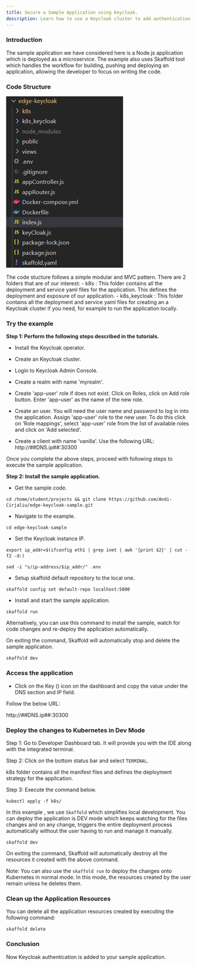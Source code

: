 ```yaml
---
title: Secure a Sample Application using Keycloak.
description: Learn how to use a Keycloak cluster to add authentication to an applications and secure the services.
---
```



### Introduction

The sample application we have considered here is a Node.js application which is deployed as a microservice. The example also uses Skaffold tool which handles the workflow for building, pushing and deploying an application, allowing the developer to focus on writing the code.

### Code Structure

![codestructure](_images/keycloak-sample-app-structure.png)

The code stucture follows a simple modular and MVC pattern. There are 2 folders that are of our interest:
	- k8s : This folder contains all the deployment and service yaml files for the application. This defines the deployment and exposure of our application.
	- k8s_keycloak : This folder contains all the deployment and service yaml files for creating an a Keycloak cluster if you need, for example to run the application locally.



### Try the example

**Step 1: Perform the following steps described in the tutorials.**

*  Install the Keycloak operator.

*  Create an Keycloak cluster.

*  Login to Keycloak Admin Console.

*  Create a realm with name 'myrealm'.

*  Create 'app-user' role if does not exist. Click on Roles, click on Add role button. Enter 'app-user' as the name of the new role.

*  Create an user. You will need the user name and password to log in into the application. Assign 'app-user' role to the new user. To do this click on 'Role mappings', select 'app-user' role from the list of available roles and click on 'Add selected'.

*  Create a client with name 'vanilla'. Use the following URL: http://##DNS.ip##:30300

Once you complete the above steps, proceed with following steps to execute the sample application.

**Step 2: Install the sample application.**

- Get the sample code.

```execute
cd /home/student/projects && git clone https://github.com/Andi-Cirjaliu/edge-keycloak-sample.git
```

- Navigate to the example.

```execute
cd edge-keycloak-sample
```

- Set the Keycloak instance IP.

```execute
export ip_addr=$(ifconfig eth1 | grep inet | awk '{print $2}' | cut -f2 -d:)
```
```execute
sed -i "s/ip-address/$ip_addr/" .env
```

- Setup skaffold default repository to the local one.
```execute
skaffold config set default-repo localhost:5000
```

- Install and start the sample application. 

```execute
skaffold run
```
Alternatively, you can use this command to install the sample, watch for code changes and re-deploy the application automatically. 

On exiting the command, Skaffold will automatically stop and delete the sample application.

```execute
skaffold dev
```

### Access the application

- Click on the Key () icon on the dashboard and copy the value under the DNS section and IP field.

Follow the below URL: 

http://##DNS.ip##:30300


### Deploy the changes to Kubernetes in Dev Mode

Step 1: Go to Developer Dashboard tab. It will provide you with the IDE along with the integrated terminal. 

Step 2: Click on the bottom status bar and select `TERMINAL`.

k8s folder contains all the manifest files and defines the deployment strategy for the application. 

Step 3: Execute the command below. 

```execute
kubectl apply -f k8s/
```

In this example , we use `Skaffold` which simplifies local development. You can deploy the application is DEV mode which keeps watching for the files changes and on any change, triggers the entire deployment process automatically without the user having to run and manage it manually.

```execute
skaffold dev
```

On exiting the command, Skaffold will automatically destroy all the resources it created with the above command.


Note: You can also use the `skaffold run` to deploy the changes onto Kubernetes in normal mode. In this mode, the resources created by the user remain unless he deletes them.

### Clean up the Application Resources

You can delete all the application resources created by executing the following command:

```execute
skaffold delete
```

### Conclusion

Now Keycloak authentication is added to your sample application.
